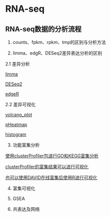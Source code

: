 # RNA-seq

## RNA-seq数据的分析流程

1. counts、fpkm、rpkm、tmp的区别与分析方法

2. limma、edgR、DESeq2差异表达分析的区别

2.1 差异分析

[limma](https://github.com/handysssun/RNA-seq/blob/main/DEGs/limma.R)

[DESeq2](https://github.com/handysssun/RNA-seq/blob/main/DEGs/DESeq2.R)

[edgeR](https://github.com/handysssun/RNA-seq/blob/main/DEGs/edgeR.R)

2.2 差异可视化

[volcano_plot](https://github.com/handysssun/RNA-seq/blob/main/DEGs/Volcano_plot.R)

[pHeatmap](https://github.com/handysssun/RNA-seq/blob/main/DEGs/pHeatmap.R)

[histogram](https://github.com/handysssun/RNA-seq/blob/main/DEGs/histogram.R)

3. 功能富集分析

[使用clusterProfiler包进行GO和KEGG富集分析](https://github.com/handysssun/RNA-seq/blob/main/function_enrichment/clusterProfiler.R)

[clusterProfiler的富集结果可以进行可视化](https://github.com/handysssun/RNA-seq/blob/main/function_enrichment/clusterProfiler_GO.Rmd)

[也可以使用DAVID在线富集后使用R进行可视化](https://github.com/handysssun/RNA-seq/blob/main/function_enrichment/DAVID_annotion_visualization.R)

4. 富集可视化

5. GSEA

6. 共表达及网络
